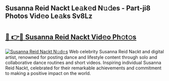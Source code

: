 ## Susanna Reid Nackt Le𝚊k𝚎d N𝚞𝚍es - Part-ji8 Photos Vid𝚎o Le𝚊ks Sv8Lz

# <h2><a href="http://fbaaye3.evod.top/?m=Susanna+Reid+Nackt">🔗 👉🔴 Susanna Reid Nackt Vid𝚎o Ph𝚘t𝚘s</a></h2>

[![Susanna Reid Nackt N𝚞d𝚎s](https://i.imgur.com/8V9OHl7.gif)](http://fbaaye3.evod.top/?m=Susanna+Reid+Nackt)
Web celebrity Susanna Reid Nackt and digital artist, renowned for posting dance and lifestyle content through solo and collaborative dance routines and short videos. Inspiring individual Susanna Reid Nackt, celebrated for their remarkable achievements and commitment to making a positive impact on the world. 
